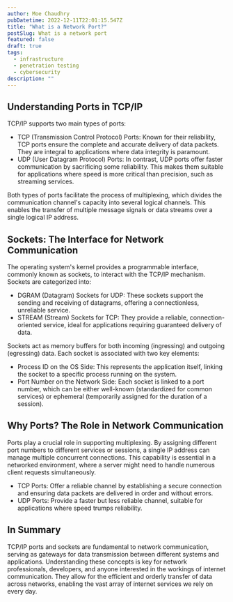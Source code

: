 ```yaml
---
author: Moe Chaudhry
pubDatetime: 2022-12-11T22:01:15.547Z
title: "What is a Network Port?"
postSlug: What is a network port
featured: false
draft: true
tags:
  - infrastructure
  - penetration testing
  - cybersecurity
description: ""
---
```


## Understanding Ports in TCP/IP

TCP/IP supports two main types of ports:

- TCP (Transmission Control Protocol) Ports: Known for their reliability, TCP ports ensure the complete and accurate delivery of data packets. They are integral to applications where data integrity is paramount.
- UDP (User Datagram Protocol) Ports: In contrast, UDP ports offer faster communication by sacrificing some reliability. This makes them suitable for applications where speed is more critical than precision, such as streaming services.

Both types of ports facilitate the process of multiplexing, which divides the communication channel's capacity into several logical channels. This enables the transfer of multiple message signals or data streams over a single logical IP address.

## Sockets: The Interface for Network Communication

The operating system's kernel provides a programmable interface, commonly known as sockets, to interact with the TCP/IP mechanism. Sockets are categorized into:

- DGRAM (Datagram) Sockets for UDP: These sockets support the sending and receiving of datagrams, offering a connectionless, unreliable service.
- STREAM (Stream) Sockets for TCP: They provide a reliable, connection-oriented service, ideal for applications requiring guaranteed delivery of data.

Sockets act as memory buffers for both incoming (ingressing) and outgoing (egressing) data. Each socket is associated with two key elements:

- Process ID on the OS Side: This represents the application itself, linking the socket to a specific process running on the system.
- Port Number on the Network Side: Each socket is linked to a port number, which can be either well-known (standardized for common services) or ephemeral (temporarily assigned for the duration of a session).

## Why Ports? The Role in Network Communication

Ports play a crucial role in supporting multiplexing. By assigning different port numbers to different services or sessions, a single IP address can manage multiple concurrent connections. This capability is essential in a networked environment, where a server might need to handle numerous client requests simultaneously.

- TCP Ports: Offer a reliable channel by establishing a secure connection and ensuring data packets are delivered in order and without errors.
- UDP Ports: Provide a faster but less reliable channel, suitable for applications where speed trumps reliability.

## In Summary

TCP/IP ports and sockets are fundamental to network communication, serving as gateways for data transmission between different systems and applications. Understanding these concepts is key for network professionals, developers, and anyone interested in the workings of internet communication. They allow for the efficient and orderly transfer of data across networks, enabling the vast array of internet services we rely on every day.
